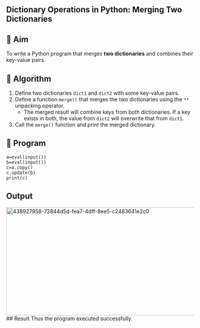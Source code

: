 ## Dictionary Operations in Python: Merging Two Dictionaries

## 🎯 Aim
To write a Python program that merges **two dictionaries** and combines their key-value pairs.

## 🧠 Algorithm
1. Define two dictionaries `dict1` and `dict2` with some key-value pairs.
2. Define a function `merge()` that merges the two dictionaries using the `**` unpacking operator.
   - The merged result will combine keys from both dictionaries. If a key exists in both, the value from `dict2` will overwrite that from `dict1`.
3. Call the `merge()` function and print the merged dictionary.

## 🧾 Program
```
a=eval(input())
b=eval(input())
c=a.copy()
c.update(b)
print(c)
```

## Output
<img width="966" height="290" alt="438927958-73844d5d-fea7-4dff-8ee5-c2483641e2c0" src="https://github.com/user-attachments/assets/f23ce4cf-ecdb-48e1-88f5-d6ba76556030" />
## Result
Thus the program executed successfully.

